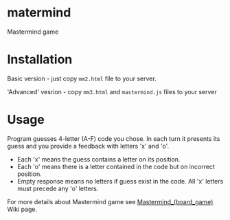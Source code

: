 # matermind
Mastermind game

# Installation
Basic version - just copy `mm2.html` file to your server.

'Advanced' vesrion - copy `mm3.html` and `mastermind.js` files to your server

# Usage
Program guesses 4-letter (A-F) code you chose. In each turn it presents its guess and you provide a feedback with letters 'x' and 'o'. 
- Each 'x' means the guess contains a letter on its position.
- Each 'o' means there is a letter contained in the code but on incorrect position.
- Empty response means no letters if guess exist in the code.
All 'x' letters must precede any 'o' letters.

For more details about Mastermind game see [Mastermind_(board_game)](https://en.wikipedia.org/wiki/Mastermind_(board_game)) Wiki page.

